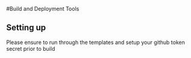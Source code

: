 #Build and Deployment Tools

## Setting up
Please ensure to run through the templates and setup your github token secret prior to build